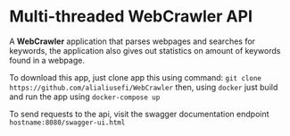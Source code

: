 
# Multi-threaded WebCrawler API
A **WebCrawler** application that parses webpages and searches for keywords, the application also gives out statistics on amount of keywords found in a webpage.


To download this app, just clone app this using command:
`git clone https://github.com/alialiusefi/WebCrawler`
then, using `docker` just build and run the app using `docker-compose up`

To send requests to the api, visit the swagger documentation endpoint `hostname:8080/swagger-ui.html`
